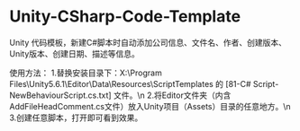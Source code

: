 # Unity-CSharp-Code-Template
Unity 代码模板，新建C#脚本时自动添加公司信息、文件名、作者、创建版本、Unity版本、创建日期、描述等信息。

使用方法：
1.替换安装目录下：X:\Program Files\Unity5.6.1\Editor\Data\Resources\ScriptTemplates 的 [81-C# Script-NewBehaviourScript.cs.txt] 文件。\n
2.将Editor文件夹（内含AddFileHeadComment.cs文件）放入Unity项目（Assets）目录的任意地方。\n
3.创建任意脚本，打开即可看到效果。
